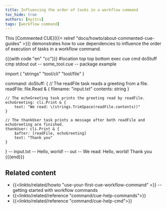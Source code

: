 ```yaml
---
title: Influencing the order of tasks in a workflow command
toc_hide: true
authors: [myitcv]
tags: [workflow command]
---
```


This [Commented CUE]({{< relref "docs/howto/about-commented-cue-guides" >}})
demonstrates how to use dependencies to influence the order of execution of
tasks in a workflow command.

{{{with code "en" "cc"}}}
#location top top bottom
exec cue cmd doStuff
cmp stdout out
-- some_tool.cue --
package example

import (
	"strings"
	"tool/cli"
	"tool/file"
)

command: doStuff: {
	// The readFile task reads a greeting from a file.
	readFile: file.Read & {
		filename: "input.txt"
		contents: string
	}

	// The echoGreeting task prints the greeting read by readFile.
	echoGreeting: cli.Print & {
		text: "We read: \(strings.TrimSpace(readFile.contents))"
	}

	// The thankUser task prints a message after both readFile and echoGreeting are finished.
	thankUser: cli.Print & {
		$after: [readFile, echoGreeting]
		text: "Thank you"
	}
}
-- input.txt --
Hello, world!
-- out --
We read: Hello, world!
Thank you
{{{end}}}

## Related content

- {{<linkto/related/howto "use-your-first-cue-workflow-command" >}}
  -- getting started with workflow commands
- {{<linkto/related/reference "command/cue-help-commands">}}
- {{<linkto/related/reference "command/cue-help-cmd">}}
